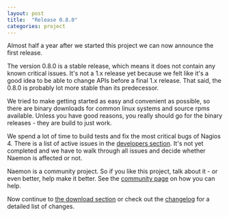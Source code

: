 ```yaml
---
layout: post
title:  "Release 0.8.0"
categories: project
---
```


Almost half a year after we started this project we can now announce the first release.

The version 0.8.0 is a stable release, which means it does not contain any
known critical issues. It's not a 1.x release yet because we felt like it's a
good idea to be able to change APIs before a final 1.x release. That said, the
0.8.0 is probably lot more stable than its predecessor.

We tried to make getting started as easy and convenient as possible, so there are binary downloads
for common linux systems and source rpms available. Unless you have good reasons,
you really should go for the binary releases - they are build to just work.

We spend a lot of time to build tests and fix the most critical bugs of Nagios 4. There
is a list of active issues in the [developers section](/documentation/developer/bugs/). It's not yet
completed and we have to walk through all issues and decide whether Naemon is affected
or not.

Naemon is a community project. So if you like this project, talk about it - or even better,
help make it better. See the [community page](/community) on how you can help.

Now continue to [the download section](/download) or check out the [changelog](/news.html) for
a detailed list of changes.

